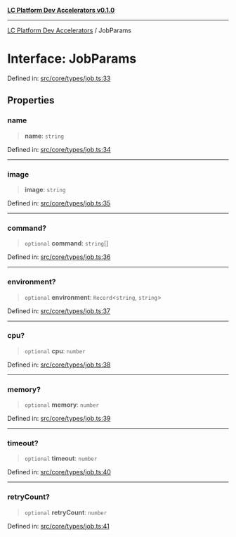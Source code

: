 [**LC Platform Dev Accelerators v0.1.0**](../README.md)

***

[LC Platform Dev Accelerators](../globals.md) / JobParams

# Interface: JobParams

Defined in: [src/core/types/job.ts:33](https://github.com/stainedhead/lc-platform-dev-accelerators/blob/12c3626979e745866113de19cb4bb33222f28139/src/core/types/job.ts#L33)

## Properties

### name

> **name**: `string`

Defined in: [src/core/types/job.ts:34](https://github.com/stainedhead/lc-platform-dev-accelerators/blob/12c3626979e745866113de19cb4bb33222f28139/src/core/types/job.ts#L34)

***

### image

> **image**: `string`

Defined in: [src/core/types/job.ts:35](https://github.com/stainedhead/lc-platform-dev-accelerators/blob/12c3626979e745866113de19cb4bb33222f28139/src/core/types/job.ts#L35)

***

### command?

> `optional` **command**: `string`[]

Defined in: [src/core/types/job.ts:36](https://github.com/stainedhead/lc-platform-dev-accelerators/blob/12c3626979e745866113de19cb4bb33222f28139/src/core/types/job.ts#L36)

***

### environment?

> `optional` **environment**: `Record`\<`string`, `string`\>

Defined in: [src/core/types/job.ts:37](https://github.com/stainedhead/lc-platform-dev-accelerators/blob/12c3626979e745866113de19cb4bb33222f28139/src/core/types/job.ts#L37)

***

### cpu?

> `optional` **cpu**: `number`

Defined in: [src/core/types/job.ts:38](https://github.com/stainedhead/lc-platform-dev-accelerators/blob/12c3626979e745866113de19cb4bb33222f28139/src/core/types/job.ts#L38)

***

### memory?

> `optional` **memory**: `number`

Defined in: [src/core/types/job.ts:39](https://github.com/stainedhead/lc-platform-dev-accelerators/blob/12c3626979e745866113de19cb4bb33222f28139/src/core/types/job.ts#L39)

***

### timeout?

> `optional` **timeout**: `number`

Defined in: [src/core/types/job.ts:40](https://github.com/stainedhead/lc-platform-dev-accelerators/blob/12c3626979e745866113de19cb4bb33222f28139/src/core/types/job.ts#L40)

***

### retryCount?

> `optional` **retryCount**: `number`

Defined in: [src/core/types/job.ts:41](https://github.com/stainedhead/lc-platform-dev-accelerators/blob/12c3626979e745866113de19cb4bb33222f28139/src/core/types/job.ts#L41)
